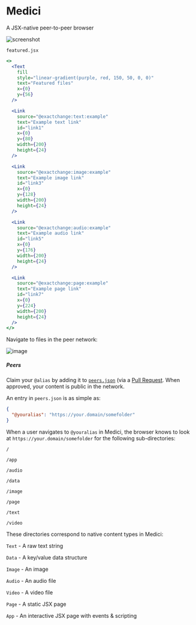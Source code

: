 # Medici
A JSX-native peer-to-peer browser

![screenshot](https://github.com/bennyschmidt/medici/assets/45407493/1d6c378a-2dcd-4806-b4cb-1e87ad0ece4a)

`featured.jsx`

```jsx
<>
  <Text 
    fill 
    style="linear-gradient(purple, red, 150, 50, 0, 0)" 
    text="Featured files" 
    x={0} 
    y={56} 
  />

  <Link 
    source="@exactchange:text:example" 
    text="Example text link" 
    id="link1" 
    x={0} 
    y={80} 
    width={200} 
    height={24} 
  />

  <Link 
    source="@exactchange:image:example" 
    text="Example image link" 
    id="link3" 
    x={0} 
    y={128} 
    width={200} 
    height={24} 
  />

  <Link 
    source="@exactchange:audio:example" 
    text="Example audio link" 
    id="link5" 
    x={0} 
    y={176} 
    width={200} 
    height={24} 
  />

  <Link 
    source="@exactchange:page:example" 
    text="Example page link" 
    id="link7" 
    x={0} 
    y={224} 
    width={200} 
    height={24} 
  />
</>
```

Navigate to files in the peer network:

![image](https://github.com/bennyschmidt/medici/assets/45407493/409aed09-0a2f-404d-8366-fb8202b8088f)

##### Peers

Claim your `@alias` by adding it to [`peers.json`](https://github.com/bennyschmidt/medici/blob/master/peers.json) (via a [Pull Request](https://github.com/bennyschmidt/medici/pulls). 
When approved, your content is public in the network.

An entry in `peers.json` is as simple as:

```json
{
  "@youralias": "https://your.domain/somefolder"
}
```

When a user navigates to `@youralias` in Medici, the browser knows to look at `https://your.domain/somefolder` for the following sub-directories:


`/`

  `/app`
  
  `/audio`
  
  `/data`
  
  `/image`
  
  `/page`
  
  `/text`
  
  `/video`

These directories correspond to native content types in Medici:

`Text` - A raw text string

`Data` - A key/value data structure

`Image` - An image

`Audio` - An audio file

`Video` - A video file

`Page` - A static JSX page

`App` - An interactive JSX page with events & scripting

